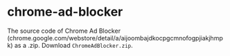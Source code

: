 # chrome-ad-blocker
The source code of Chrome Ad Blocker (chrome.google.com/webstore/detail/a/aijoombajdkocpgcmnofogpjiakjhmpk) as a .zip. Download `ChromeAdBlocker.zip`.
